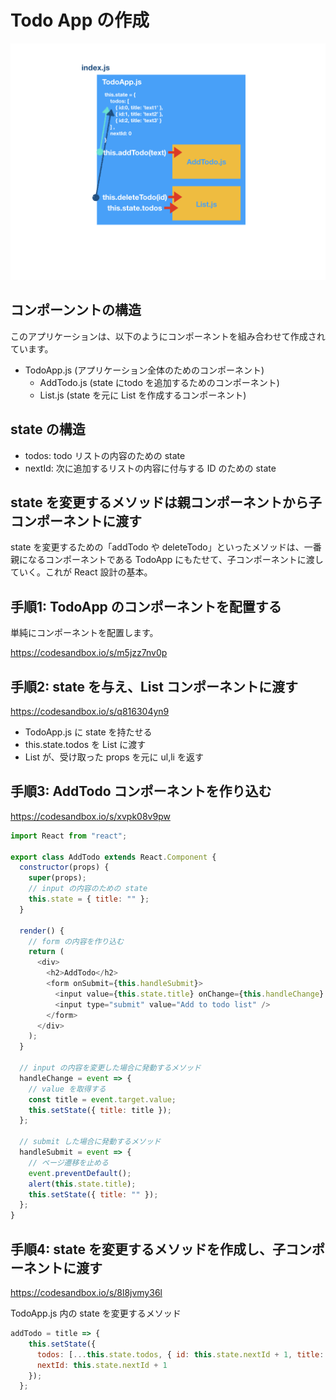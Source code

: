 # Todo App の作成

![](/assets/todoApp.001.png)

## コンポーンントの構造
このアプリケーションは、以下のようにコンポーネントを組み合わせて作成されています。

- TodoApp.js (アプリケーション全体のためのコンポーネント)
    - AddTodo.js (state にtodo を追加するためのコンポーネント)
    - List.js (state を元に List を作成するコンポーネント)
    
## state の構造

- todos: todo リストの内容のための state
- nextId: 次に追加するリストの内容に付与する ID のための state

## state を変更するメソッドは親コンポーネントから子コンポーネントに渡す

state を変更するための「addTodo や deleteTodo」といったメソッドは、一番親になるコンポーネントである TodoApp にもたせて、子コンポーネントに渡していく。これが React 設計の基本。
     
## 手順1: TodoApp のコンポーネントを配置する

単純にコンポーネントを配置します。

https://codesandbox.io/s/m5jzz7nv0p

## 手順2: state を与え、List コンポーネントに渡す

https://codesandbox.io/s/q816304yn9

- TodoApp.js に state を持たせる
- this.state.todos を List に渡す
- List が、受け取った props を元に ul,li を返す

## 手順3: AddTodo コンポーネントを作り込む

https://codesandbox.io/s/xvpk08v9pw

```js
import React from "react";

export class AddTodo extends React.Component {
  constructor(props) {
    super(props);
    // input の内容のための state
    this.state = { title: "" };
  }

  render() {
    // form の内容を作り込む
    return (
      <div>
        <h2>AddTodo</h2>
        <form onSubmit={this.handleSubmit}>
          <input value={this.state.title} onChange={this.handleChange} />
          <input type="submit" value="Add to todo list" />
        </form>
      </div>
    );
  }

  // input の内容を変更した場合に発動するメソッド
  handleChange = event => {
    // value を取得する
    const title = event.target.value;
    this.setState({ title: title });
  };

  // submit した場合に発動するメソッド
  handleSubmit = event => {
    // ページ遷移を止める
    event.preventDefault();
    alert(this.state.title);
    this.setState({ title: "" });
  };
}

```

## 手順4: state を変更するメソッドを作成し、子コンポーネントに渡す

https://codesandbox.io/s/8l8jvmy36l

TodoApp.js 内の state を変更するメソッド

```js
addTodo = title => {
    this.setState({
      todos: [...this.state.todos, { id: this.state.nextId + 1, title: title }],
      nextId: this.state.nextId + 1
    });
  };
```




